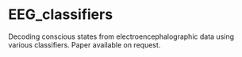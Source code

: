 # EEG_classifiers
Decoding conscious states from electroencephalographic data using various classifiers.
Paper available on request.
